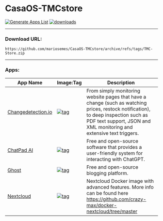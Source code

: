 # CasaOS-TMCstore
[![Generate Apps List](https://github.com/mariosemes/CasaOS-TMCstore/actions/workflows/main.yml/badge.svg)](https://github.com/mariosemes/CasaOS-TMCstore/actions/workflows/main.yml) [![downloads](https://img.shields.io/github/downloads/mariosemes/CasaOS-TMCstore/total)](https://img.shields.io/github/downloads/mariosemes/CasaOS-TMCstore/total)

---

### Download URL:

    https://github.com/mariosemes/CasaOS-TMCstore/archive/refs/tags/TMC-Store.zip
 
---

### Apps:

| App Name | Image:Tag | Description |
| --- | --- | --- |
| [Changedetection.io](https://changedetection.io/) | [![tag](https://img.shields.io/badge/ghcr.io/dgtlmoon/changedetection.io-dev-blue)](https://github.com/dgtlmoon/changedetection.io/pkgs/container/changedetection.io) | From simply monitoring website pages that have a change (such as watching prices, restock notification), to deep inspection such as PDF text support, JSON and XML monitoring and extensive text triggers. |
| [ChatPad AI](https://chatpad.ai/) | [![tag](https://img.shields.io/badge/ghcr.io/dgtlmoon/chatpad-latest-blue)](https://github.com/deiucanta/chatpad/pkgs/container/chatpad) | Free and open-source software that provides a user-friendly system for interacting with ChatGPT. |
| [Ghost](https://ghost.org/) | [![tag](https://img.shields.io/badge/ghcr.io/dgtlmoon/ghost-latest-blue)](https://hub.docker.com/_/ghost/) | Free and open-source blogging platform. |
| [Nextcloud](https://github.com/crazy-max/docker-nextcloud) | [![tag](https://img.shields.io/badge/ghcr.io/dgtlmoon/nextcloud-latest-blue)](https://hub.docker.com/r/crazymax/nextcloud) | Nextcloud Docker image with advanced features. More info can be found here https://github.com/crazy-max/docker-nextcloud/tree/master |
